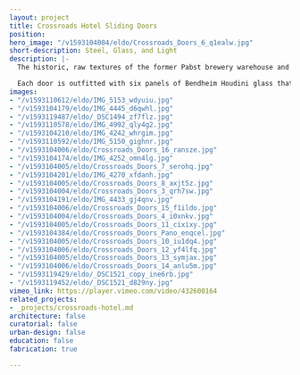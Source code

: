 ```yaml
---
layout: project
title: Crossroads Hotel Sliding Doors
position: 
hero_image: "/v1593104004/eldo/Crossroads_Doors_6_q1ealw.jpg"
short-description: Steel, Glass, and Light
description: |-
  The historic, raw textures of the former Pabst brewery warehouse and Tom Pendergast office building are accentuated by sleek, modern design and contemporary finishes, including 136 custom fabricated steel sliding doors in each guest room. El Dorado designed and built the doors in our steel-fabrication shop with careful attention to detail in the creation of the pulls, stops, and floor guides.

  Each door is outfitted with six panels of Bendheim Houdini glass that is fluted to obscure visibility while allowing ample light to penetrate.
images:
- "/v1593110612/eldo/IMG_5153_wdyuiu.jpg"
- "/v1593104179/eldo/IMG_4445_d6qwhl.jpg"
- "/v1593119487/eldo/_DSC1494_zf7flz.jpg"
- "/v1593110578/eldo/IMG_4992_qly4g2.jpg"
- "/v1593104210/eldo/IMG_4242_whrgim.jpg"
- "/v1593110592/eldo/IMG_5150_gighnr.jpg"
- "/v1593104006/eldo/Crossroads_Doors_16_ransze.jpg"
- "/v1593104174/eldo/IMG_4252_omn4lg.jpg"
- "/v1593104005/eldo/Crossroads_Doors_7_serohq.jpg"
- "/v1593104201/eldo/IMG_4270_xfdanh.jpg"
- "/v1593104005/eldo/Crossroads_Doors_8_axjt5z.jpg"
- "/v1593104004/eldo/Crossroads_Doors_3_qrh7sw.jpg"
- "/v1593104191/eldo/IMG_4433_gj4qnv.jpg"
- "/v1593104006/eldo/Crossroads_Doors_15_f1ildo.jpg"
- "/v1593104004/eldo/Crossroads_Doors_4_i0xnkv.jpg"
- "/v1593104005/eldo/Crossroads_Doors_11_cixixy.jpg"
- "/v1593104384/eldo/Crossroads_Doors_Pano_enqcel.jpg"
- "/v1593104005/eldo/Crossroads_Doors_10_iu1dq4.jpg"
- "/v1593104006/eldo/Crossroads_Doors_12_yf4lfq.jpg"
- "/v1593104005/eldo/Crossroads_Doors_13_symjax.jpg"
- "/v1593104006/eldo/Crossroads_Doors_14_anlu5m.jpg"
- "/v1593119429/eldo/_DSC1521_copy_ine6rb.jpg"
- "/v1593119452/eldo/_DSC1521_d829ny.jpg"
vimeo_link: https://player.vimeo.com/video/432600164
related_projects:
- _projects/crossroads-hotel.md
architecture: false
curatorial: false
urban-design: false
education: false
fabrication: true

---
```

